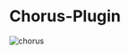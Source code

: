 # Chorus-Plugin

![chorus](https://github.com/lachesis17/Chorus-Plugin/assets/78860436/f3433ae2-7d8c-4130-b9ce-ee6b2a1d1185)
